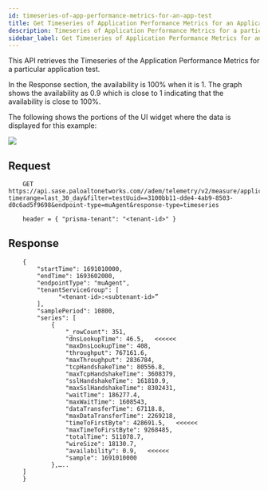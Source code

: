 ```yaml
---
id: timeseries-of-app-performance-metrics-for-an-app-test
title: Get Timeseries of Application Performance Metrics for an Application Test
description: Timeseries of Application Performance Metrics for a particular application test
sidebar_label: Get Timeseries of Application Performance Metrics for an Application Test
---
```


This API retrieves the Timeseries of the Application Performance Metrics for a particular application test.  

In the Response section, the availability is 100% when it is 1. The graph shows the availability as 0.9 which is close to 1 indicating that the availability is close to 100%.

The following shows the portions of the UI widget where the data is displayed for this example:

![](/sase/img/adem/DOCS-3770-timeseries-of-app-performance-metrics-for-app-test.png)


## Request

```
    GET https://api.sase.paloaltonetworks.com//adem/telemetry/v2/measure/application/metric? timerange=last_30_day&filter=testUuid==3100bb11-dde4-4ab9-8503-d0c6ad5f9698&endpoint-type=muAgent&response-type=timeseries
     
    header = { "prisma-tenant": "<tenant-id>" }
```

## Response

```
    {
        "startTime": 1691010000,
        "endTime": 1693602000,
        "endpointType": "muAgent",
        "tenantServiceGroup": [
              "<tenant-id>:<subtenant-id>”
        ],
        "samplePeriod": 10800,
        "series": [
            {
                "_rowCount": 351,
                "dnsLookupTime": 46.5,   <<<<<<
                "maxDnsLookupTime": 408,
                "throughput": 767161.6,
                "maxThroughput": 2836784,
                "tcpHandshakeTime": 80556.8,
                "maxTcpHandshakeTime": 3608379,
                "sslHandshakeTime": 161810.9,
                "maxSslHandshakeTime": 8302431,
                "waitTime": 186277.4,
                "maxWaitTime": 1608543,
                "dataTransferTime": 67118.8,
                "maxDataTransferTime": 2269218,
                "timeToFirstByte": 428691.5,   <<<<<<
                "maxTimeToFirstByte": 9268485,
                "totalTime": 511078.7,
                "wireSize": 18130.7,
                "availability": 0.9,   <<<<<<
                "sample": 1691010000
            },…..
    ]
    }
```

